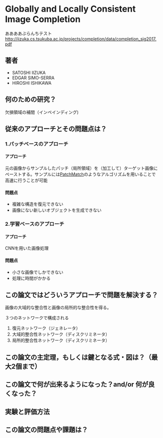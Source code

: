 # Globally and Locally Consistent Image Completion
ああああぶらんちテスト
http://iizuka.cs.tsukuba.ac.jp/projects/completion/data/completion_sig2017.pdf

## 著者
- SATOSHI IIZUKA
- EDGAR SIMO-SERRA
- HIROSHI ISHIKAWA

## 何のための研究？
欠損領域の補間（インペインディング)


## 従来のアプローチとその問題点は？
### 1.パッチベースのアプローチ
#### アプローチ
元の画像からサンプルしたパッチ（局所領域）を（加工して）ターゲット画像にペーストする。サンプルには[PatchMatch](https://gfx.cs.princeton.edu/gfx/pubs/Barnes_2009_PAR/patchmatch.pdf)のようなアルゴリズムを用いることで高速に行うことが可能
#### 問題点
* 複雑な構造を復元できない
* 画像にない新しいオブジェクトを生成できない

### 2.学習ベースのアプローチ
#### アプローチ
CNNを用いた画像処理
#### 問題点
* 小さな画像でしかできない
* 処理に時間がかかる


## この論文ではどういうアプローチで問題を解決する？
画像の大域的な整合性と画像の局所的な整合性を得る。

３つのネットワークで構成される
1. 復元ネットワーク（ジェネレータ）
2. 大域的整合性ネットワーク（ディスクリミネータ）
3. 局所的整合性ネットワーク（ディスクリミネータ）


## この論文の主定理，もしくは鍵となる式・図は？（最大2個まで）


## この論文で何が出来るようになった？and/or 何が良くなった？　

## 実験と評価方法


## この論文の問題点や課題は？
